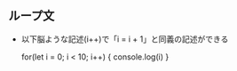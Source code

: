 ## ループ文
- 以下脳ような記述(i++)で「i = i + 1」と同義の記述ができる

    for(let i = 0; i < 10; i++) {
      console.log(i)
    }

